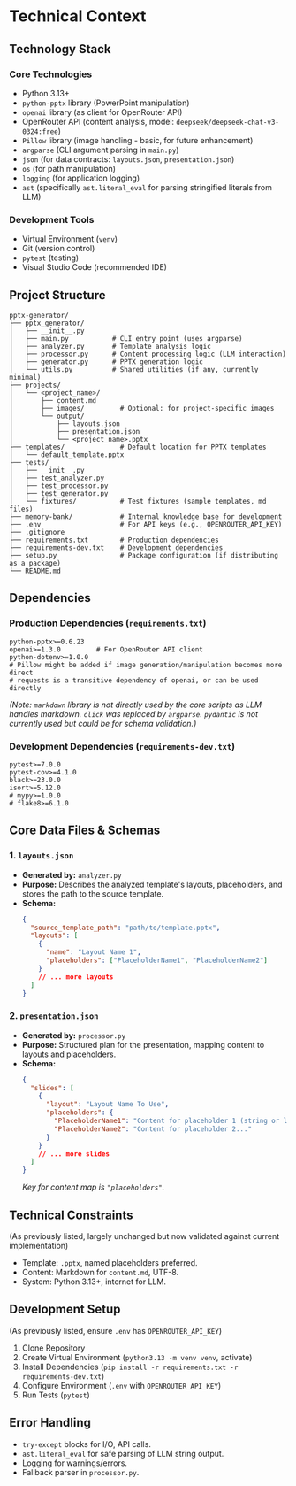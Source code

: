 # Technical Context

## Technology Stack

### Core Technologies
- Python 3.13+
- `python-pptx` library (PowerPoint manipulation)
- `openai` library (as client for OpenRouter API)
- OpenRouter API (content analysis, model: `deepseek/deepseek-chat-v3-0324:free`)
- `Pillow` library (image handling - basic, for future enhancement)
- `argparse` (CLI argument parsing in `main.py`)
- `json` (for data contracts: `layouts.json`, `presentation.json`)
- `os` (for path manipulation)
- `logging` (for application logging)
- `ast` (specifically `ast.literal_eval` for parsing stringified literals from LLM)

### Development Tools
- Virtual Environment (`venv`)
- Git (version control)
- `pytest` (testing)
- Visual Studio Code (recommended IDE)

## Project Structure
```
pptx-generator/
├── pptx_generator/
│   ├── __init__.py
│   ├── main.py           # CLI entry point (uses argparse)
│   ├── analyzer.py       # Template analysis logic
│   ├── processor.py      # Content processing logic (LLM interaction)
│   ├── generator.py      # PPTX generation logic
│   └── utils.py          # Shared utilities (if any, currently minimal)
├── projects/
│   └── <project_name>/
│       ├── content.md
│       ├── images/         # Optional: for project-specific images
│       └── output/
│           ├── layouts.json
│           ├── presentation.json
│           └── <project_name>.pptx
├── templates/              # Default location for PPTX templates
│   └── default_template.pptx
├── tests/
│   ├── __init__.py
│   ├── test_analyzer.py
│   ├── test_processor.py
│   ├── test_generator.py
│   └── fixtures/           # Test fixtures (sample templates, md files)
├── memory-bank/            # Internal knowledge base for development
├── .env                    # For API keys (e.g., OPENROUTER_API_KEY)
├── .gitignore
├── requirements.txt        # Production dependencies
├── requirements-dev.txt    # Development dependencies
├── setup.py                # Package configuration (if distributing as a package)
└── README.md
```

## Dependencies

### Production Dependencies (`requirements.txt`)
```
python-pptx>=0.6.23
openai>=1.3.0         # For OpenRouter API client
python-dotenv>=1.0.0
# Pillow might be added if image generation/manipulation becomes more direct
# requests is a transitive dependency of openai, or can be used directly
```
*(Note: `markdown` library is not directly used by the core scripts as LLM handles markdown. `click` was replaced by `argparse`. `pydantic` is not currently used but could be for schema validation.)*

### Development Dependencies (`requirements-dev.txt`)
```
pytest>=7.0.0
pytest-cov>=4.1.0
black>=23.0.0
isort>=5.12.0
# mypy>=1.0.0
# flake8>=6.1.0
```

## Core Data Files & Schemas

### 1. `layouts.json`
- **Generated by:** `analyzer.py`
- **Purpose:** Describes the analyzed template's layouts, placeholders, and stores the path to the source template.
- **Schema:**
  ```json
  {
    "source_template_path": "path/to/template.pptx",
    "layouts": [
      {
        "name": "Layout Name 1",
        "placeholders": ["PlaceholderName1", "PlaceholderName2"]
      }
      // ... more layouts
    ]
  }
  ```

### 2. `presentation.json`
- **Generated by:** `processor.py`
- **Purpose:** Structured plan for the presentation, mapping content to layouts and placeholders.
- **Schema:**
  ```json
  {
    "slides": [
      {
        "layout": "Layout Name To Use",
        "placeholders": {
          "PlaceholderName1": "Content for placeholder 1 (string or list of strings)",
          "PlaceholderName2": "Content for placeholder 2..."
        }
      }
      // ... more slides
    ]
  }
  ```
  *Key for content map is `"placeholders"`.*

## Technical Constraints
(As previously listed, largely unchanged but now validated against current implementation)
- Template: `.pptx`, named placeholders preferred.
- Content: Markdown for `content.md`, UTF-8.
- System: Python 3.13+, internet for LLM.

## Development Setup
(As previously listed, ensure `.env` has `OPENROUTER_API_KEY`)

1. Clone Repository
2. Create Virtual Environment (`python3.13 -m venv venv`, activate)
3. Install Dependencies (`pip install -r requirements.txt -r requirements-dev.txt`)
4. Configure Environment (`.env` with `OPENROUTER_API_KEY`)
5. Run Tests (`pytest`)

## Error Handling
- `try-except` blocks for I/O, API calls.
- `ast.literal_eval` for safe parsing of LLM string output.
- Logging for warnings/errors.
- Fallback parser in `processor.py`.
